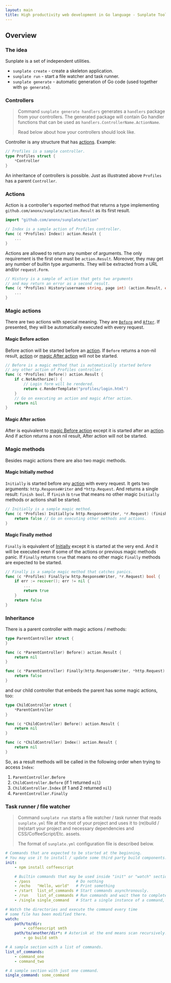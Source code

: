 ```yaml
---
layout: main
title: High productivity web development in Go language - Sunplate Toolkit
---
```

## Overview
### The idea
Sunplate is a set of independent utilities. 

* `sunplate create` - create a skeleton application.
* `sunplate run` - start a file watcher and task runner.
* `sunplate generate` - automatic generation of Go code (used together with `go generate`).

### Controllers
> Command `sunplate generate handlers`
> generates a `handlers` package from your controllers.
> The generated package will contain Go handler functions
> that can be used as `handlers.ControllerName.ActionName`.
>
> Read below about how your controllers should look like.

Controller is any structure that has [actions](#actions). Example:

```go
// Profiles is a sample controller.
type Profiles struct {
	*Controller
}
```

An inheritance of controllers is possible. Just as illustrated above `Profiles`
has a parent `Controller`.

### Actions
Action is a controller's exported method that returns a type implementing
`github.com/anonx/sunplate/action.Result` as its first result.

```go
import "github.com/anonx/sunplate/action"

// Index is a sample action of Profiles controller.
func (c *Profiles) Index() action.Result {
	...
}
```

Actions are allowed to return any number of arguments. The only requirement is the first
one must be `action.Result`.
Moreover, they may get any number of builtin type arguments. They will be extracted
from a URL and/or `request.Form`.

```go
// History is a sample of action that gets two arguments
// and may return an error as a second result.
func (c *Profiles) History(username string, page int) (action.Result, error) {
	...
}
```

### Magic actions
There are two actions with special meaning. They are
[`Before`](#magic-before-action) and [`After`](#magic-after-action).
If presented, they will be automatically executed with every request.

#### Magic Before action
Before action will be started before an [action](#action). If `Before` returns a non-nil result,
[action](#action) or [magic After action](#magic-after-action) will not be started.

```go
// Before is a magic method that is automatically started before
// any other action of Profiles controller.
func (c *Profiles) Before() action.Result {
	if c.NotAuthorize() {
		// Login form will be rendered.
		return c.RenderTemplate("profiles/login.html")
	}
	// Go on executing an action and magic After action.
	return nil
}
```

#### Magic After action
After is equivalent to [magic Before action](#magic-before-action) except
it is started after an [action](#action).
And if action returns a non nil result, After action will not be started.


### Magic methods
Besides magic actions there are also two magic methods.

#### Magic Initially method
`Initially` is started before any [action](#action) with every request. It gets two arguments:
`http.ResponseWriter` and `*http.Request`. And returns a single result: `finish bool`.
If `finish` is `true` that means no other magic `Initially` methods or actions
shall be started.

```go
// Initially is a sample magic method.
func (c *Profiles) Initially(w http.ResponseWriter, *r.Request) (finish bool) {
	return false // Go on executing other methods and actions.
}
```

#### Magic Finally method
`Finally` is equivalent of [Initially](#magic-initially-method) except it is started at the very end.
And it will be executed even if some of the actions or previous magic methods
panic. If `Finally` returns `true` that means no other magic `Finally` methods are
expected to be started.

```go
// Finally is a sample magic method that catches panics.
func (c *Profiles) Finally(w http.ResponseWriter, *r.Request) bool {
	if err := recover(); err != nil {
		...
		return true
	}
	return false
}
```

### Inheritance
There is a parent controller with magic actions / methods:

```go
type ParentController struct {
}

func (c *ParentController) Before() action.Result {
	return nil
}

func (c *ParentController) Finally(http.ResponseWriter, *http.Request) bool {
	return false
}
```

and our child controller that embeds the parent has some magic actions, too:

```go
type ChildController struct {
	*ParentController
}

func (c *ChildController) Before() action.Result {
	return nil
}

func (c *ChildController) Index() action.Result {
	return nil
}
```

So, as a result methods will be called in the following order
when trying to access `Index`:

1. `ParentController.Before`
2. `ChildController.Before` (if 1 returned `nil`)
3. `ChildController.Index` (if 1 and 2 returned `nil`)
4. `ParentController.Finally`

### Task runner / file watcher

> Command `sunplate run` starts a file watcher / task runner that
> reads `sunplate.yml` file at the root of your project
> and uses it to (re)build / (re)start your project and
> necessary dependencies and CSS/CoffeeScript/Etc. assets.
>
> The format of `sunplate.yml` configuration file is described
> below.

```yaml
# Commands that are expected to be started at the beginning.
# You may use it to install / update some third party build components.
init:
	- npm install coffeescript

	# Builtin commands that may be used inside "init" or "watch" section.
	- /pass                    # Do nothing
	- /echo   "Hello, world"   # Print something
	- /start  list_of_commands # Start commands asynchronously.
	- /run    list_of_commands # Run commands and wait them to complete.
	- /single single_command   # Start a single instance of a command, make sure the previous one is killed.

# Watch the directories and execute the command every time
# some file has been modified there.
watch:
	path/to/dir:
		- coffeescript smth
	path/to/another/dir*: # Asterisk at the end means scan recursively.
		- go build smth

# A sample section with a list of commands.
list_of_commands:
	- command_one
	- command_two

# A sample section with just one command.
single_command: some_command
```
